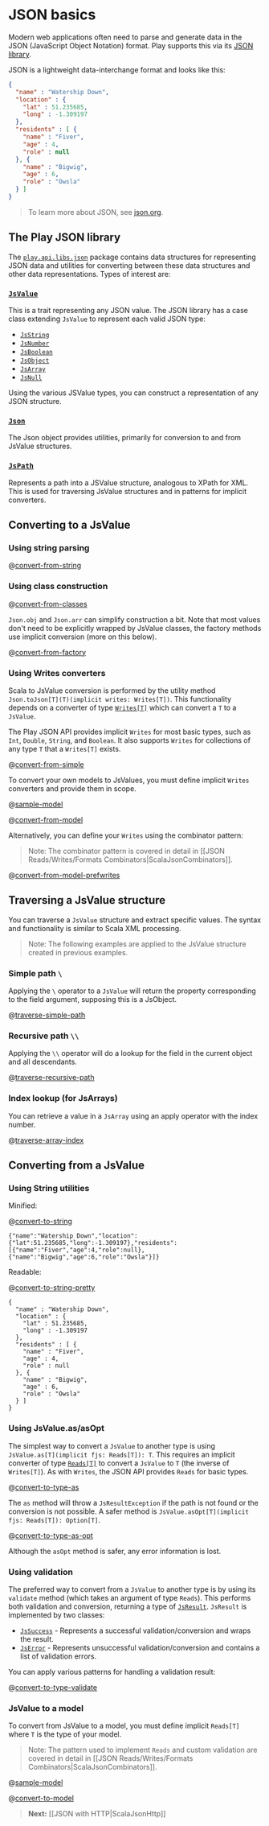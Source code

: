 <!--- Copyright (C) 2009-2013 Typesafe Inc. <http://www.typesafe.com> -->
# JSON basics

Modern web applications often need to parse and generate data in the JSON (JavaScript Object Notation) format. Play supports this via its [JSON library](api/scala/index.html#play.api.libs.json.package).

JSON is a lightweight data-interchange format and looks like this:

```json
{
  "name" : "Watership Down",
  "location" : {
    "lat" : 51.235685,
    "long" : -1.309197
  },
  "residents" : [ {
    "name" : "Fiver",
    "age" : 4,
    "role" : null
  }, {
    "name" : "Bigwig",
    "age" : 6,
    "role" : "Owsla"
  } ]
}
```

> To learn more about JSON, see [json.org](http://json.org/).

## The Play JSON library
The [`play.api.libs.json`](api/scala/index.html#play.api.libs.json.package) package contains data structures for representing JSON data
and utilities for converting between these data structures and other data representations. Types of interest are:

### [`JsValue`](api/scala/index.html#play.api.libs.json.JsValue)

This is a trait representing any JSON value. The JSON library has a case class extending `JsValue` to represent each valid JSON type:

- [`JsString`](api/scala/index.html#play.api.libs.json.JsString)
- [`JsNumber`](api/scala/index.html#play.api.libs.json.JsNumber)
- [`JsBoolean`](api/scala/index.html#play.api.libs.json.JsBoolean)
- [`JsObject`](api/scala/index.html#play.api.libs.json.JsObject)
- [`JsArray`](api/scala/index.html#play.api.libs.json.JsArray)
- [`JsNull`](api/scala/index.html#play.api.libs.json.JsNull)

Using the various JSValue types, you can construct a representation of any JSON structure.

### [`Json`](api/scala/index.html#play.api.libs.json.Json$)
The Json object provides utilities, primarily for conversion to and from JsValue structures.

### [`JsPath`](api/scala/index.html#play.api.libs.json.JsPath)
Represents a path into a JSValue structure, analogous to XPath for XML. This is used for traversing JsValue structures and in patterns for implicit converters.

## Converting to a JsValue

### Using string parsing

@[convert-from-string](code/ScalaJsonSpec.scala)

### Using class construction

@[convert-from-classes](code/ScalaJsonSpec.scala)

`Json.obj` and `Json.arr` can simplify construction a bit. Note that most values don't need to be explicitly wrapped by JsValue classes, the factory methods use implicit conversion (more on this below).

@[convert-from-factory](code/ScalaJsonSpec.scala)

### Using Writes converters
Scala to JsValue conversion is performed by the utility method `Json.toJson[T](T)(implicit writes: Writes[T])`. This functionality depends on a converter of type [`Writes[T]`](api/scala/index.html#play.api.libs.json.Writes) which can convert a `T` to a `JsValue`. 

The Play JSON API provides implicit `Writes` for most basic types, such as `Int`, `Double`, `String`, and `Boolean`. It also supports `Writes` for collections of any type `T` that a `Writes[T]` exists. 

@[convert-from-simple](code/ScalaJsonSpec.scala)

To convert your own models to JsValues, you must define implicit `Writes` converters and provide them in scope.

@[sample-model](code/ScalaJsonSpec.scala)

@[convert-from-model](code/ScalaJsonSpec.scala)

Alternatively, you can define your `Writes` using the combinator pattern:

> Note: The combinator pattern is covered in detail in [[JSON Reads/Writes/Formats Combinators|ScalaJsonCombinators]].

@[convert-from-model-prefwrites](code/ScalaJsonSpec.scala)

## Traversing a JsValue structure

You can traverse a `JsValue` structure and extract specific values. The syntax and functionality is similar to Scala XML processing.

> Note: The following examples are applied to the JsValue structure created in previous examples.

### Simple path `\`
Applying the `\` operator to a `JsValue` will return the property corresponding to the field argument, supposing this is a JsObject. 

@[traverse-simple-path](code/ScalaJsonSpec.scala)

### Recursive path `\\`
Applying the `\\` operator will do a lookup for the field in the current object and all descendants.

@[traverse-recursive-path](code/ScalaJsonSpec.scala)

### Index lookup (for JsArrays)
You can retrieve a value in a `JsArray` using an apply operator with the index number.

@[traverse-array-index](code/ScalaJsonSpec.scala)

## Converting from a JsValue

### Using String utilities
Minified:

@[convert-to-string](code/ScalaJsonSpec.scala)

```
{"name":"Watership Down","location":{"lat":51.235685,"long":-1.309197},"residents":[{"name":"Fiver","age":4,"role":null},{"name":"Bigwig","age":6,"role":"Owsla"}]}
```
Readable:

@[convert-to-string-pretty](code/ScalaJsonSpec.scala)

```
{
  "name" : "Watership Down",
  "location" : {
    "lat" : 51.235685,
    "long" : -1.309197
  },
  "residents" : [ {
    "name" : "Fiver",
    "age" : 4,
    "role" : null
  }, {
    "name" : "Bigwig",
    "age" : 6,
    "role" : "Owsla"
  } ]
}
```

### Using JsValue.as/asOpt

The simplest way to convert a `JsValue` to another type is using `JsValue.as[T](implicit fjs: Reads[T]): T`. This requires an implicit converter of type [`Reads[T]`](api/scala/index.html#play.api.libs.json.Reads) to convert a `JsValue` to `T` (the inverse of `Writes[T]`). As with `Writes`, the JSON API provides `Reads` for basic types.

@[convert-to-type-as](code/ScalaJsonSpec.scala)

The `as` method will throw a `JsResultException` if the path is not found or the conversion is not possible. A safer method is `JsValue.asOpt[T](implicit fjs: Reads[T]): Option[T]`.

@[convert-to-type-as-opt](code/ScalaJsonSpec.scala)

Although the `asOpt` method is safer, any error information is lost.

### Using validation
The preferred way to convert from a `JsValue` to another type is by using its `validate` method (which takes an argument of type `Reads`). This performs both validation and conversion, returning a type of [`JsResult`](api/scala/index.html#play.api.libs.json.JsResult). `JsResult` is implemented by two classes:

- [`JsSuccess`](api/scala/index.html#play.api.libs.json.JsSuccess) - Represents a successful validation/conversion and wraps the result.
- [`JsError`](api/scala/index.html#play.api.libs.json.JsError) - Represents unsuccessful validation/conversion and contains a list of validation errors.

You can apply various patterns for handling a validation result:

@[convert-to-type-validate](code/ScalaJsonSpec.scala)

### JsValue to a model

To convert from JsValue to a model, you must define implicit `Reads[T]` where `T` is the type of your model.

> Note: The pattern used to implement `Reads` and custom validation are covered in detail in [[JSON Reads/Writes/Formats Combinators|ScalaJsonCombinators]].

@[sample-model](code/ScalaJsonSpec.scala)

@[convert-to-model](code/ScalaJsonSpec.scala)

> **Next:** [[JSON with HTTP|ScalaJsonHttp]]
